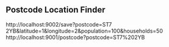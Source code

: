 Postcode Location Finder
------------------------

http://localhost:9002/save?postcode=ST7 2YB&latitude=1&longitude=2&population=100&households=50
http://localhost:9001/postcode?postcode=ST7%202YB
